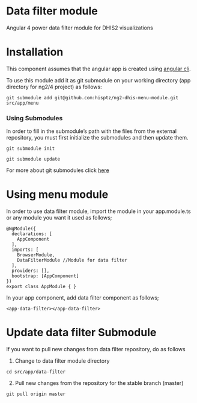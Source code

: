 # Data filter module

Angular 4 power data filter module for DHIS2 visualizations

# Installation

This component assumes that the angular app is created using [angular cli](https://cli.angular.io/).

To use this module add it as git submodule on your working directory (app directory for ng2/4 project) as follows:

`git submodule add git@github.com:hisptz/ng2-dhis-menu-module.git src/app/menu`

### Using Submodules

In order to fill in the submodule’s path with the files from the external repository, you must first initialize the submodules and then update them.

`git submodule init`

`git submodule update`

For more about git submodules click [here](https://chrisjean.com/git-submodules-adding-using-removing-and-updating/)

# Using menu module

In order to use data filter module, import the module in your app.module.ts or any module you want it used as follows;

```
@NgModule({
  declarations: [
    AppComponent
  ],
  imports: [
    BrowserModule,
    DataFilterModule //Module for data filter
  ],
  providers: [],
  bootstrap: [AppComponent]
})
export class AppModule { }
``` 

In your app component, add data filter component as follows;

`<app-data-filter></app-data-filter>
`

# Update data filter Submodule

If you want to pull new changes from data filter repository, do as follows

1. Change to data filter module directory

`cd src/app/data-filter`

2. Pull new changes from the repository for the stable branch (master)

`git pull origin master`
